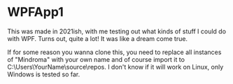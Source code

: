 # WPFApp1
This was made in 2021ish, with me testing out what kinds of stuff I could do with WPF. Turns out, quite a lot! It was like a dream come true.

If for some reason you wanna clone this, you need to replace all instances of "Mindroma" with your own name and of course import it to C:\Users\YourName\source\repos. I don't know if it will work on Linux, only Windows is tested so far. 
